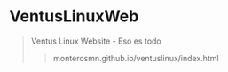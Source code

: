 # VentusLinuxWeb
 > Ventus Linux Website - Eso es todo
 >> monterosmn.github.io/ventuslinux/index.html 

